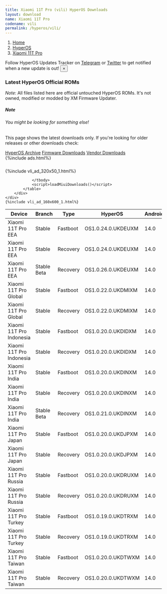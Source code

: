 ```yaml
---
title: Xiaomi 11T Pro (vili) HyperOS Downloads
layout: download
name: Xiaomi 11T Pro
codename: vili
permalink: /hyperos/vili/
---
```

<nav aria-label="breadcrumb">
    <ol class="breadcrumb">
        <li class="breadcrumb-item"><a href="/">Home</a></li>
        <li class="breadcrumb-item"><a href="/hyperos/">HyperOS</a></li>
        <li class="breadcrumb-item active" aria-current="page"><a href="/hyperos/vili/">Xiaomi 11T Pro</a></li>
    </ol>
</nav>
<div class="alert alert-primary alert-dismissible fade show" role="alert">
    Follow HyperOS Updates Tracker on <a href="https://t.me/MIUIUpdatesTracker" class="alert-link">Telegram</a>
     or <a href="https://twitter.com/MiFwUpdater" class="alert-link">Twitter</a> to get notified when a new update is out!
    <button type="button" class="close" data-dismiss="alert" aria-label="Close">
        <span aria-hidden="true">&times;</span>
    </button>
</div>

### Latest HyperOS Official ROMs
*Note*: All files listed here are official untouched HyperOS ROMs. It's not owned, modified or modded by XM Firmware Updater.
<div class="card">
  <div class="card-body">
    <h5 class="card-title">Note</h5>
    <h6 class="card-subtitle mb-2 text-muted">You might be looking for something else!</h6>
    <p class="card-text">This page shows the latest downloads only.
     If you're looking for older releases or other downloads check:</p>
    <a href="/archive/hyperos/vili/" class="card-link">HyperOS Archive</a>
    <a href="/firmware/vili/" class="card-link">Firmware Downloads</a>
    <a href="/vendor/vili/" class="card-link">Vendor Downloads</a>
  </div>
</div>
{%include ads.html%}
<div class="row justify-content-center">
    <div class="col-10">
        <div class="table-responsive-md" style="margin-top: 25px;">
            {%include vli_ad_320x50_1.html%}
            <table id="miui" class="display dt-responsive nowrap compact table table-striped table-hover table-sm">
                <thead class="thead-dark">
                    <tr>
                        <th data-ref="device">Device</th>
                        <th data-ref="branch">Branch</th>
                        <th data-ref="type">Type</th>
                        <th data-ref="miui">HyperOS</th>
                        <th data-ref="android">Android</th>
                        <th data-ref="size">Size</th>
                        <th data-ref="size">Date</th>
                        <th data-ref="link">Link</th>
                    </tr>
                </thead>
                <tbody>
                <tr><td>Xiaomi 11T Pro EEA</td><td>Stable</td><td>Fastboot</td><td>OS1.0.24.0.UKDEUXM</td><td>14.0</td><td>6.4 GB</td><td>2025-08-19</td><td><a href="/hyperos/vili/stable/OS1.0.24.0.UKDEUXM/">Download</a></td></tr>
<tr><td>Xiaomi 11T Pro EEA</td><td>Stable</td><td>Recovery</td><td>OS1.0.24.0.UKDEUXM</td><td>14.0</td><td>5.2 GB</td><td>2025-08-23</td><td><a href="/hyperos/vili/stable/OS1.0.24.0.UKDEUXM/">Download</a></td></tr>
<tr><td>Xiaomi 11T Pro EEA</td><td>Stable Beta</td><td>Recovery</td><td>OS1.0.26.0.UKDEUXM</td><td>14.0</td><td>5.3 GB</td><td>2025-10-16</td><td><a href="/hyperos/vili/stable beta/OS1.0.26.0.UKDEUXM/">Download</a></td></tr>
<tr><td>Xiaomi 11T Pro Global</td><td>Stable</td><td>Fastboot</td><td>OS1.0.22.0.UKDMIXM</td><td>14.0</td><td>6.5 GB</td><td>2025-08-29</td><td><a href="/hyperos/vili/stable/OS1.0.22.0.UKDMIXM/">Download</a></td></tr>
<tr><td>Xiaomi 11T Pro Global</td><td>Stable</td><td>Recovery</td><td>OS1.0.22.0.UKDMIXM</td><td>14.0</td><td>5.3 GB</td><td>2025-09-17</td><td><a href="/hyperos/vili/stable/OS1.0.22.0.UKDMIXM/">Download</a></td></tr>
<tr><td>Xiaomi 11T Pro Indonesia</td><td>Stable</td><td>Fastboot</td><td>OS1.0.20.0.UKDIDXM</td><td>14.0</td><td>6.4 GB</td><td>2025-09-17</td><td><a href="/hyperos/vili/stable/OS1.0.20.0.UKDIDXM/">Download</a></td></tr>
<tr><td>Xiaomi 11T Pro Indonesia</td><td>Stable</td><td>Recovery</td><td>OS1.0.20.0.UKDIDXM</td><td>14.0</td><td>5.2 GB</td><td>2025-09-25</td><td><a href="/hyperos/vili/stable/OS1.0.20.0.UKDIDXM/">Download</a></td></tr>
<tr><td>Xiaomi 11T Pro India</td><td>Stable</td><td>Fastboot</td><td>OS1.0.20.0.UKDINXM</td><td>14.0</td><td>5.8 GB</td><td>2025-09-17</td><td><a href="/hyperos/vili/stable/OS1.0.20.0.UKDINXM/">Download</a></td></tr>
<tr><td>Xiaomi 11T Pro India</td><td>Stable</td><td>Recovery</td><td>OS1.0.20.0.UKDINXM</td><td>14.0</td><td>5.0 GB</td><td>2025-09-22</td><td><a href="/hyperos/vili/stable/OS1.0.20.0.UKDINXM/">Download</a></td></tr>
<tr><td>Xiaomi 11T Pro India</td><td>Stable Beta</td><td>Recovery</td><td>OS1.0.21.0.UKDINXM</td><td>14.0</td><td>5.0 GB</td><td>2025-10-15</td><td><a href="/hyperos/vili/stable beta/OS1.0.21.0.UKDINXM/">Download</a></td></tr>
<tr><td>Xiaomi 11T Pro Japan</td><td>Stable</td><td>Fastboot</td><td>OS1.0.20.0.UKDJPXM</td><td>14.0</td><td>6.3 GB</td><td>2025-09-18</td><td><a href="/hyperos/vili/stable/OS1.0.20.0.UKDJPXM/">Download</a></td></tr>
<tr><td>Xiaomi 11T Pro Japan</td><td>Stable</td><td>Recovery</td><td>OS1.0.20.0.UKDJPXM</td><td>14.0</td><td>5.0 GB</td><td>2025-09-25</td><td><a href="/hyperos/vili/stable/OS1.0.20.0.UKDJPXM/">Download</a></td></tr>
<tr><td>Xiaomi 11T Pro Russia</td><td>Stable</td><td>Fastboot</td><td>OS1.0.20.0.UKDRUXM</td><td>14.0</td><td>6.2 GB</td><td>2025-09-17</td><td><a href="/hyperos/vili/stable/OS1.0.20.0.UKDRUXM/">Download</a></td></tr>
<tr><td>Xiaomi 11T Pro Russia</td><td>Stable</td><td>Recovery</td><td>OS1.0.20.0.UKDRUXM</td><td>14.0</td><td>5.2 GB</td><td>2025-09-25</td><td><a href="/hyperos/vili/stable/OS1.0.20.0.UKDRUXM/">Download</a></td></tr>
<tr><td>Xiaomi 11T Pro Turkey</td><td>Stable</td><td>Fastboot</td><td>OS1.0.19.0.UKDTRXM</td><td>14.0</td><td>6.3 GB</td><td>2025-09-18</td><td><a href="/hyperos/vili/stable/OS1.0.19.0.UKDTRXM/">Download</a></td></tr>
<tr><td>Xiaomi 11T Pro Turkey</td><td>Stable</td><td>Recovery</td><td>OS1.0.19.0.UKDTRXM</td><td>14.0</td><td>5.2 GB</td><td>2025-09-25</td><td><a href="/hyperos/vili/stable/OS1.0.19.0.UKDTRXM/">Download</a></td></tr>
<tr><td>Xiaomi 11T Pro Taiwan</td><td>Stable</td><td>Fastboot</td><td>OS1.0.20.0.UKDTWXM</td><td>14.0</td><td>5.8 GB</td><td>2025-09-18</td><td><a href="/hyperos/vili/stable/OS1.0.20.0.UKDTWXM/">Download</a></td></tr>
<tr><td>Xiaomi 11T Pro Taiwan</td><td>Stable</td><td>Recovery</td><td>OS1.0.20.0.UKDTWXM</td><td>14.0</td><td>5.0 GB</td><td>2025-09-25</td><td><a href="/hyperos/vili/stable/OS1.0.20.0.UKDTWXM/">Download</a></td></tr>

                </tbody>
                <script>loadMiuiDownloads()</script>
            </table>
        </div>
    </div>
    {%include vli_ad_160x600_1.html%}
</div>
